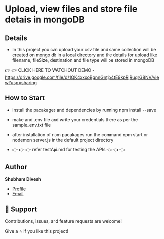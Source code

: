 # Upload, view files and store file detais in mongoDB

## Details

- In this project you can upload your csv file and same collection will be created on mongo db in a local directory and the details for upload like filename, fileSize, destination and file type will be stored in mongoDB

 👉 👉 CLICK HERE TO WATCHOUT DEMO - https://drive.google.com/file/d/1QK4xxxoBgnnGntjp4tE9kpRjRuqrG8NV/view?usp=sharing

## How to Start

- install the pacakages and dependencies by running npm install --save
- make and .env file and write your credentials there as per the sample_env.txt file
- after installation of npm pacakages run the command npm start or nodemon server.js in the default project directory

-  👉 👉 👉 refer testApi.md for testing the APIs 👈 👈 👈 

## Author

**Shubham Divesh**

- [Profile](https://github.com/diveshshubham "Shubham Divesh")
- [Email](mailto:divesh.shubham@gmail.com?subject=Hi "Hi!")


## 🤝 Support

Contributions, issues, and feature requests are welcome!

Give a ⭐️ if you like this project!